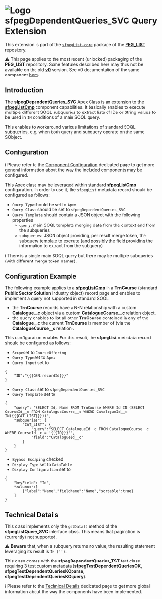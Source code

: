 # ![Logo](/media/Logo.png) &nbsp; **sfpegDependentQueries_SVC** Query Extension

This extension is part of the [`sfpegList-core`](/help/sfpegListPkgCore.md) package
of the **[PEG_LIST](/README.md)** repository.

⚠️ This page applies to the most recent (unlocked) packaging of the **PEG_LIST** repository.
Some features described here may thus not be available on the old **[v0](https://github.com/pegros/PEG_LIST/tree/v0)** version.
See v0 documentation of the same component [here](/blob/v0/help/sfpegDependentQueries.md).


## Introduction

The **sfpegDependentQueries_SVC** Apex Class is an extension to the **[sfpegListCmp](/help/sfpegListCmp.md)** 
component capabilities. It basically enables to execute multiple different SOQL subqueries
to extract lists of IDs or String values to be used in `IN` conditions of a main SOQL query.

This enables to workaround various limitations of standard SOQL subqueries, e.g.
when both query and subquery operate on the same SObject.


## Configuration

ℹ️ Please refer to the [Component Configuration](/help/configuration.md) dedicated page to 
get more general information about the way the included components may be configured. 

This Apex class may be leveraged within standard **[sfpegListCmp](/help/sfpegListCmp.md)** configuration.
In order to use it, the `sfpegList` metadata record should be configured as follows:
* `Query Type`should be set to `Apex`
* `Query Class` should be set to `sfpegDependentQueries_SVC` 
* `Query Template` should contain a JSON object with the following properties
    * `query`: main SOQL template merging data from the context and from the subqueries
    * `subqueries`: JSON object providing, per result merge token, the subquery template 
        to execute (and possibly the field providing the information to extract from the subquery)

ℹ️ There is a single main SOQL query but there may be multiple subqueries (with different merge token names).


## Configuration Example

The following example applies to a **[sfpegListCmp](/help/sfpegListCmp.md)**
in a **TrnCourse** (standard **Public Sector Solution** Industry object) record page
and enables to implement a query not supported in standard SOQL.
* the **TrnCourse** records have a N-N relationship with a custom **Catalogue__c**
object via a custom  **CatalogueCourse__c** relation object.
* the query enables to list all other **TrnCourse** contained in any of the **Catalogue__c** the current **TrnCourse** is member of (via the **CatalogueCourse__c** relation).

This configuration enables 
For this result, the **sfpegList** metadata record should be configured as follows:
* `Scope`set to `CourseOffering`
* `Query Type`set to `Apex`
* `Query Input` set to 
```
{
    "ID":"{{{GEN.recordId}}}"
}
```
* `Query Class` set to `sfpegDependentQueries_SVC`
* `Query Template` set to
```
{
    "query": "SELECT Id, Name FROM TrnCourse WHERE Id IN (SELECT CourseId__c FROM CatalogueCourse__c WHERE CatalogueId__c IN({{{CAT_LIST}}}))",
    "subqueries": {
        "CAT_LIST": {
            "query":"SELECT CatalogueId__c FROM CatalogueCourse__c WHERE CourseId__c = '{{{ID}}}'", 
            "field":"CatalogueId__c"
        }
    }
}
```
* `Bypass Escaping` checked
* `Display Type` set to `DataTable`
* `Display Configuration` set to 
```
{
    "keyField": "Id",
    "columns":[
        {"label":"Name","fieldName":"Name","sortable":true}
    ]
}
```

## Technical Details

This class implements only the `getData()` method of the **sfpegListQuery_SVC** interface class. This means that pagination is (currently) not supported.

⚠️ **Beware** that, when a subquery returns no value, the resulting statement leveraging its result is `IN ('')`.

This class comes with the **sfpegDependentQueries_TST** test class requiring 3 test custom metadata
(**sfpegTestDependentQueriesOK**, **sfpegTestDependentQueriesKOparse**, **sfpegTestDependentQueriesKOquery**).

ℹ️ Please refer to the [Technical Details](/help/technical.md) dedicated page to 
get more global information about the way the components have been implemented.